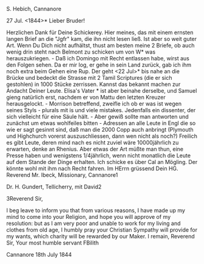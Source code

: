 S. Hebich, Cannanore

 27 Jul. <1844>*
Lieber Bruder!

Herzlichen Dank für Deine Schickerey. Hier meines, das mit einem ernsten langen Brief an die "Jgfr" kam, die ihn nicht lesen ließ. Ist aber so weit guter Art. Wenn Du Dich nicht aufhältst, thust am besten meine 2 Briefe, ob auch wenig drin steht nach Belmont zu schicken um von W<eigle>* was herauszukriegen. - Daß ich Domingo mit Recht entlassen habe, wirst aus den Folgen sehen. Da er mir log, er gehe in sein Land zurück, gab ich ihm noch extra beim Gehen eine Rup. Der geht <22 Jul>* bis nahe an die Brücke und bedeckt die Strasse mit 2 Tamil Scriptures (die er sich gestohlen) in 1000 Stücke zerrissen. Kannst das bekannt machen zur Andacht Deiner Leute. Elisa's Vater <Davis>* ist aber beinahe derselbe, und Samuel gieng natürlich erst, nachdem er von Mattu den letzten Kreuzer herausgelockt. - Morrison betreffend, zweifle ich ob er was ist wegen seines Styls - plurals mit is und viele mistakes. Jedenfalls ein dissenter, der sich vielleicht für eine Säule hält. - Aber gewiß sollte man antworten und zunächst um etwas wohlfeiles bitten - Adressen an alle Leute in Engl die so wie er sagt gesinnt sind, daß man die 2000 Copp auch anbringt (Plymouth und Highchurch vorerst auszuschliessen, dann wen nicht als noch?) Freilich es gibt Leute, deren mind nach es nicht zuviel wäre 10000jährlich zu erwarten, denke an Rhenius. Aber etwas der Art müßte man thun, eine Presse haben und wenigstens 1/4jährlich, wenn nicht monatlich die Leute auf dem Stande der Dinge erhalten. Ich schicke es über Cal an Mögling. Der könnte wohl mit ihm nach Recht fahren.  Im HErrn grüssend Dein HG.
Reverend Mr. Ibeck, Missionary, Cannanore1

Dr. H. Gundert, Tellicherry, mit David2

3Reverend Sir,

I beg leave to inform you that from various reasons, I have made up my mind to come into your Religion, and hope you will approve of my resolution: but as I am very poor and unable to work for my living and clothes from old age, I humbly pray your Christian Sympathy will provide for my wants, which charity will be rewarded by our Maker.
 I remain,
 Reverend Sir,
 Your most humble
 servant
 FBilith

Cannanore 18th July 1844

